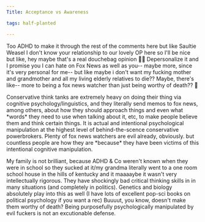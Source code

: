 ```yaml
---
Title: Acceptance vs Awareness

tags: half-planted

---
```


Too ADHD to make it through the rest of the comments here but like Saultie Weasel I don't know your relationship to our lovely OP here so I'll be nice but like, hey maybe that's a real douchebag opinion 🤷🏻‍ Depersonalize it and I promise you I can hate on Fox News as well as you-- maybe more, since it's very personal for me-- but like maybe i don't want my fucking mother and grandmother and all my living elderly relatives to die?? Maybe, there's like-- more to being a fox news watcher than just being worthy of death?? 🤔

  

Conservative think tanks are extremely heavy on doing their thing via cognitive psychology/linguistics, and they literally send memos to fox news, among others, about how they should approach things and even what \*words\* they need to use when talking about it, etc, to make people believe them and think certain things. It is actual and intentional psychological manipulation at the highest level of behind-the-scence conservative powerbrokers. Plenty of fox news watchers are evil already, obviously. but countless people are how they are \*because\* they have been victims of this intentional cognitive manipulation.

  

My family is not brilliant, because ADHD & Co weren't known when they were in school so they sucked at it/my grandma literally went to a one room school house in the hills of kentucky and it maaaaybe it wasn't very intellectually rigorous. They have shockingly bad critical thinking skills in in many situations (and completely in politics). Genetics and biology absolutely play into this as well (I have lots of excellent pop-sci books on political psychology if you want a rec) Buuuut, you know, doesn't make them worthy of death? Being purposefully psychologically manipulated by evil fuckers is not an excutionable defense.